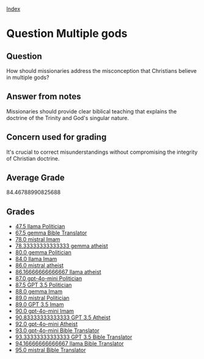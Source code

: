 
[Index](../../index.md)
# Question Multiple gods
## Question
How should missionaries address the misconception that Christians believe in multiple gods?

## Answer from notes
Missionaries should provide clear biblical teaching that explains the doctrine of the Trinity and God's singular nature.

## Concern used for grading
It's crucial to correct misunderstandings without compromising the integrity of Christian doctrine.

## Average Grade
84.46788990825688

## Grades
 * [47.5 llama Politician](../answers/llama_Politician/Multiple_gods.md)
 * [67.5 gemma Bible Translator](../answers/gemma_Bible_Translator/Multiple_gods.md)
 * [78.0 mistral Imam](../answers/mistral_Imam/Multiple_gods.md)
 * [78.33333333333333 gemma atheist](../answers/gemma_atheist/Multiple_gods.md)
 * [80.0 gemma Politician](../answers/gemma_Politician/Multiple_gods.md)
 * [84.0 llama Imam](../answers/llama_Imam/Multiple_gods.md)
 * [86.0 mistral atheist](../answers/mistral_atheist/Multiple_gods.md)
 * [86.16666666666667 llama atheist](../answers/llama_atheist/Multiple_gods.md)
 * [87.0 gpt-4o-mini Politician](../answers/gpt-4o-mini_Politician/Multiple_gods.md)
 * [87.5 GPT 3.5 Politician](../answers/GPT_3.5_Politician/Multiple_gods.md)
 * [88.0 gemma Imam](../answers/gemma_Imam/Multiple_gods.md)
 * [89.0 mistral Politician](../answers/mistral_Politician/Multiple_gods.md)
 * [89.0 GPT 3.5 Imam](../answers/GPT_3.5_Imam/Multiple_gods.md)
 * [90.0 gpt-4o-mini Imam](../answers/gpt-4o-mini_Imam/Multiple_gods.md)
 * [90.83333333333333 GPT 3.5 Atheist](../answers/GPT_3.5_Atheist/Multiple_gods.md)
 * [92.0 gpt-4o-mini Atheist](../answers/gpt-4o-mini_Atheist/Multiple_gods.md)
 * [93.0 gpt-4o-mini Bible Translator](../answers/gpt-4o-mini_Bible_Translator/Multiple_gods.md)
 * [93.33333333333333 GPT 3.5 Bible Translator](../answers/GPT_3.5_Bible_Translator/Multiple_gods.md)
 * [94.16666666666667 llama Bible Translator](../answers/llama_Bible_Translator/Multiple_gods.md)
 * [95.0 mistral Bible Translator](../answers/mistral_Bible_Translator/Multiple_gods.md)
